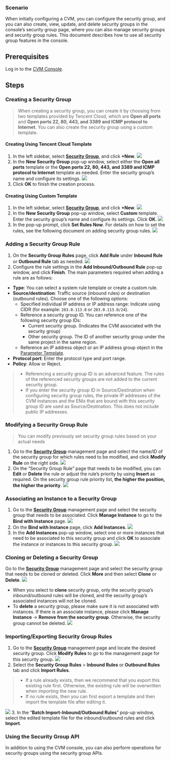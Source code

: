 ### Scenario

When initially configuring a CVM, you can configure the security group, and you can also create, view, update, and delete security groups in the console’s security group page, where you can also manage security groups and security group rules. This document describes how to use all security group features in the console.

##  Prerequisites

Log in to the [CVM Console](https://console.cloud.tencent.com/cvm/index).

## Steps

### Creating a Security Group
> When creating a security group, you can create it by choosing from two templates provided by Tencent Cloud, which are **Open all ports** and **Open ports 22, 80, 443, and 3389 and ICMP protocol to Internet**. You can also create the security group using a custom template.
>
#### Creating Using Tencent Cloud Template
1. In the left sidebar, select **[Security Group](https://console.cloud.tencent.com/cvm/securitygroup)**, and click **+New**.
![](https://main.qcloudimg.com/raw/af3848a3bc847ca0f412c70a1d9aa6e0.png)
2. In the **New Security Group** pop-up window, select either the **Open all ports** template or the **Open ports 22, 80, 443, and 3389 and ICMP protocol to Internet** template as needed. Enter the security group’s name and configure its settings.
![](https://main.qcloudimg.com/raw/8797ba1561926219b46cec9082b6f6df.png)
3. Click **OK** to finish the creation process.

#### Creating Using Custom Template
1. In the left sidebar, select **[Security Group](https://console.cloud.tencent.com/cvm/securitygroup)**, and click **+New**.
![](https://main.qcloudimg.com/raw/37d4c07b2288011f26cbafc474b1de3e.png)
2. In the **New Security Group** pop-up window, select **Custom** template. Enter the security group’s name and configure its settings. Click **OK**.
![](https://main.qcloudimg.com/raw/fabb6a0924f9d221852be44cfa6906b1.png)
3. In the pop-up prompt, click **Set Rules Now**. For details on how to set the rules, see the following document on adding security group rules.
![](https://main.qcloudimg.com/raw/ea24178bdaa3a1b99653cc25186156c5.png)

### Adding a Security Group Rule
1. On the **Security Group Rules** page, click **Add Rule** under **Inbound Rule** or **Outbound Rule** tab as needed.
![](https://main.qcloudimg.com/raw/97a1276f2ed4c0db2b489c2c11b848df.png)
2. Configure the rule settings in the **Add Inbound/Outbound Rule** pop-up window, and click **Finish**.
The main parameters required when adding a rule are as follows:
 - **Type**: You can select a system rule template or create a custom rule.
 - **Source/destination**: Traffic source (inbound rules) or destination (outbound rules). Choose one of the following options:
    - Specified individual IP address or IP address range: Indicate using CIDR (for example: `203.0.113.0` or `203.0.113.0/24`).
    - Reference a security group ID. You can reference one of the following security group IDs:
      - Current security group. (Indicates the CVM associated with the security group)
      - Other security group. The ID of another security group under the same project in the same region.
    - Reference an IP address object or an IP address group object in the [Parameter Template](https://cloud.tencent.com/document/product/215/20090). 
 - **Protocol port**: Enter the protocol type and port range.<!--or reference a protocol port or protocol port group in the [Parameter Template](https://cloud.tencent.com/document/product/215/20090).-->
 - **Policy**: Allow or Reject.

>
>  - Referencing a security group ID is an advanced feature. The rules of the referenced security groups are not added to the current security group.
>  - If you enter the security group ID in Source/Destination when configuring security group rules, the private IP addresses of the CVM instances and the ENIs that are bound with this security group ID are used as Source/Destination. This does not include public IP addresses.

### Modifying a Security Group Rule
> You can modify previously set security group rules based on your actual needs
>
1. Go to the **[Security Group](https://console.cloud.tencent.com/cvm/securitygroup)** management page and select the name/ID of the security group for which rules need to be modified, and click **Modify Rule** on the right side.
![](https://main.qcloudimg.com/raw/8b57c052580195c1e00fbaae00ab974d.png)
2. On the “Security Group Rule” page that needs to be modified, you can **Edit** or **Delete** the rule or adjust the rule’s priority by using **Insert** as required. On the security group rule priority list, **the higher the position, the higher the priority**.
![](https://main.qcloudimg.com/raw/14c46bc1954cc2e13399e22ad1ffc2cd.png)

### Associating an Instance to a Security Group

1. Go to the **[Security Group](https://console.cloud.tencent.com/cvm/securitygroup)** management page and select the security group that needs to be associated. Click **Manage Instance** to go to the **Bind with Instance** page.
![](https://main.qcloudimg.com/raw/1dd83f6628b9e1e7cfbb072206ea2288.png)
2. On the **Bind with Instance** page, click **Add Instances**.
![](https://main.qcloudimg.com/raw/44ad0488053e3d8fbbe48c73f9bab00b.png)
3. In the **Add Instances** pop-up window, select one or more instances that need to be associated to this security group and click **OK** to associate the instance or instances to this security group.
![](https://main.qcloudimg.com/raw/214926aa9a09a34f30306274a725172e.png)

### Cloning or Deleting a Security Group

Go to the **[Security Group](https://console.cloud.tencent.com/cvm/securitygroup)** management page and select the security group that needs to be cloned or deleted. Click **More** and then select **Clone** or **Delete**.
![](https://main.qcloudimg.com/raw/8e8bee1664eba9068e10cda3e7fe2bbb.png)
- When you select to **clone** security group, only the security group’s inbound/outbound rules will be cloned, and the security group’s associated instances will not be cloned.
- To **delete** a security group, please make sure it is not associated with instances. If there is an associate instance, please click **Manage Instance** -> **Remove from the security group**. Otherwise, the security group cannot be deleted.
![](https://main.qcloudimg.com/raw/a468224aa1e1834b9c3507f2b2ccd192.png)

### Importing/Exporting Security Group Rules

1. Go to the **[Security Group](https://console.cloud.tencent.com/cvm/securitygroup)** management page and locate the desired security group. Click **Modify Rules** to go to the management page for this security group.
![](https://main.qcloudimg.com/raw/9bfddae0d3b8438592d267ec2d7b59be.png)
2. Select the **Security Group Rules** > **Inbound Rules** or **Outbound Rules** tab and click **Import Rules**.
> 
> - If a rule already exists, then we recommend that you export this existing rule first. Otherwise, the existing rule will be overwritten when importing the new rule.
> - If no rule exists, then you can first export a template and then import the template file after editing it.
> 
![](https://main.qcloudimg.com/raw/6bc5e239a124ff2865717196274c6d89.png)
3. In the “**Batch Import-Inbound/Outbound Rules**” pop-up window, select the edited template file for the inbound/outbound rules and click **Import**.

### Using the Security Group API

In addition to using the CVM console, you can also perform operations for security groups using the security group APIs. <!--For details, refer to [Security Group API](https://cloud.tencent.com/document/product/213/12447)-->

